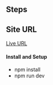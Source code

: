 ## Steps

## Site URL

[Live URL](https://mixmaster-app-leva.netlify.app/)


#### Install and Setup

- npm install
- npm run dev



